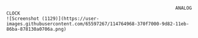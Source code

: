                                                                   ANALOG CLOCK
    ![Screenshot (1129)](https://user-images.githubusercontent.com/65597267/114764968-370f7000-9d82-11eb-86ba-878130a0706a.png)                
